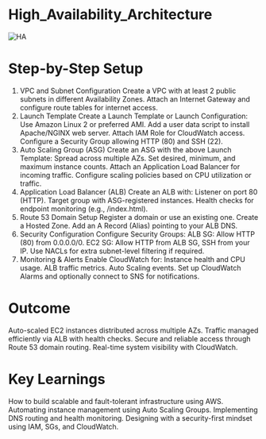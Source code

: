 # High_Availability_Architecture

![HA](https://github.com/user-attachments/assets/2a526255-d9c4-4b10-879a-35106b59db7e)



# Step-by-Step Setup

1. VPC and Subnet Configuration
Create a VPC with at least 2 public subnets in different Availability Zones.
Attach an Internet Gateway and configure route tables for internet access.
2. Launch Template
Create a Launch Template or Launch Configuration:
Use Amazon Linux 2 or preferred AMI.
Add a user data script to install Apache/NGINX web server.
Attach IAM Role for CloudWatch access.
Configure a Security Group allowing HTTP (80) and SSH (22).
3. Auto Scaling Group (ASG)
Create an ASG with the above Launch Template:
Spread across multiple AZs.
Set desired, minimum, and maximum instance counts.
Attach an Application Load Balancer for incoming traffic.
Configure scaling policies based on CPU utilization or traffic.
4. Application Load Balancer (ALB)
Create an ALB with:
Listener on port 80 (HTTP).
Target group with ASG-registered instances.
Health checks for endpoint monitoring (e.g., /index.html).
5. Route 53 Domain Setup
Register a domain or use an existing one.
Create a Hosted Zone.
Add an A Record (Alias) pointing to your ALB DNS.
6. Security Configuration
Configure Security Groups:
ALB SG: Allow HTTP (80) from 0.0.0.0/0.
EC2 SG: Allow HTTP from ALB SG, SSH from your IP.
Use NACLs for extra subnet-level filtering if required.
7. Monitoring & Alerts
Enable CloudWatch for:
Instance health and CPU usage.
ALB traffic metrics.
Auto Scaling events.
Set up CloudWatch Alarms and optionally connect to SNS for notifications.

# Outcome

Auto-scaled EC2 instances distributed across multiple AZs.
Traffic managed efficiently via ALB with health checks.
Secure and reliable access through Route 53 domain routing.
Real-time system visibility with CloudWatch.

# Key Learnings

How to build scalable and fault-tolerant infrastructure using AWS.
Automating instance management using Auto Scaling Groups.
Implementing DNS routing and health monitoring.
Designing with a security-first mindset using IAM, SGs, and CloudWatch.
